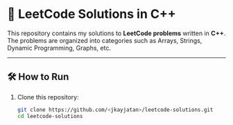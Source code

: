 # 🚀 LeetCode Solutions in C++

This repository contains my solutions to **LeetCode problems** written in **C++**.  
The problems are organized into categories such as Arrays, Strings, Dynamic Programming, Graphs, etc.  

---

## 🛠 How to Run
1. Clone this repository:
   ```bash
   git clone https://github.com/<jkayjatan>/leetcode-solutions.git
   cd leetcode-solutions
